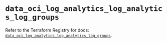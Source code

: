# `data_oci_log_analytics_log_analytics_log_groups`

Refer to the Terraform Registry for docs: [`data_oci_log_analytics_log_analytics_log_groups`](https://registry.terraform.io/providers/oracle/oci/7.19.0/docs/data-sources/log_analytics_log_analytics_log_groups).
